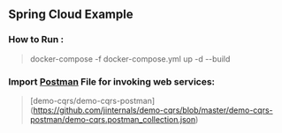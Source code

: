 ## Spring Cloud Example


### How to Run :
> docker-compose -f docker-compose.yml up -d --build

### Import [Postman](https://chrome.google.com/webstore/detail/postman/fhbjgbiflinjbdggehcddcbncdddomop?hl=en) File for invoking web services:

> [demo-cqrs/demo-cqrs-postman] (https://github.com/jinternals/demo-cqrs/blob/master/demo-cqrs-postman/demo-cqrs.postman_collection.json)